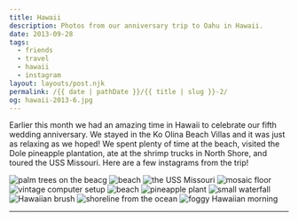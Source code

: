 ```yaml
---
title: Hawaii
description: Photos from our anniversary trip to Oahu in Hawaii.
date: 2013-09-28
tags: 
  - friends
  - travel
  - hawaii
  - instagram
layout: layouts/post.njk
permalink: /{{ date | pathDate }}/{{ title | slug }}-2/
og: hawaii-2013-6.jpg
---
```


Earlier this month we had an amazing time in Hawaii to celebrate our fifth wedding anniversary. We stayed in the Ko Olina Beach Villas and it was just as relaxing as we hoped! We spent plenty of time at the beach, visited the Dole pineapple plantation, ate at the shrimp trucks in North Shore, and toured the USS Missouri. Here are a few instagrams from the trip!

![palm trees on the beacg](/img/hawaii-2013-11.jpg) ![beach](/img/hawaii-2013-10.jpg) ![the USS Missouri](/img/hawaii-2013-9.jpg) ![mosaic floor](/img/hawaii-2013-8.jpg) ![vintage computer setup](/img/hawaii-2013-7.jpg) ![beach](/img/hawaii-2013-6.jpg) ![pineapple plant](/img/hawaii-2013-5.jpg) ![small waterfall](/img/hawaii-2013-4.jpg) ![Hawaiian brush](/img/hawaii-2013-3.jpg) ![shoreline from the ocean](/img/hawaii-2013-2.jpg) ![foggy Hawaiian morning](/img/hawaii-2013-1.jpg)

---
